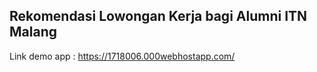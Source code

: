 ## Rekomendasi Lowongan Kerja bagi Alumni ITN Malang

Link demo app : https://1718006.000webhostapp.com/
